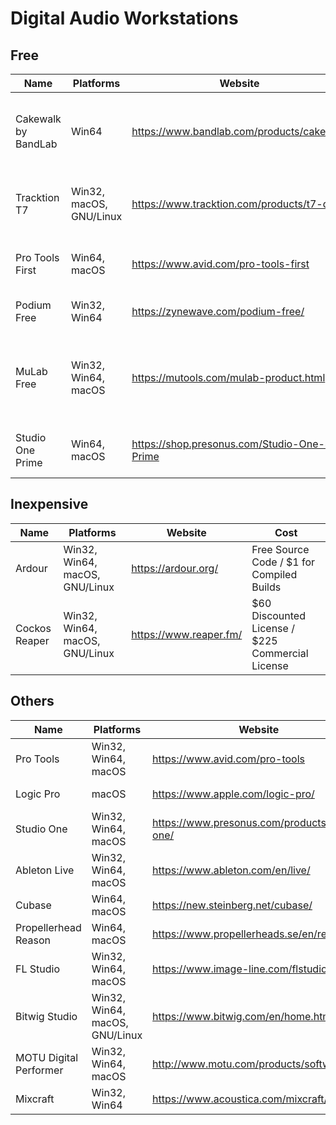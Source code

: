 # Digital Audio Workstations


## Free

Name|Platforms|Website|Notes
----|----|----|----
Cakewalk by BandLab|Win64|https://www.bandlab.com/products/cakewalk |Some bloar, but this is the most feature filled out of these free offerings.
Tracktion T7|Win32, macOS, GNU/Linux|https://www.tracktion.com/products/t7-daw |Slightly unconventional UI, but fairly robust in offerings.
Pro Tools First|Win64, macOS|https://www.avid.com/pro-tools-first|A fairly stripped down version of Pro Tools.
Podium Free|Win32, Win64|https://zynewave.com/podium-free/ |Lacks multi-core processing.
MuLab Free|Win32, Win64, macOS|https://mutools.com/mulab-product.html |Limited to two inputs and four tracks before "demo mode" is engaged and noise is introduced.
Studio One Prime|Win64, macOS|https://shop.presonus.com/Studio-One-4-Prime |Lacks VST support, but does include some effects.

## Inexpensive

Name|Platforms|Website|Cost
----|----|----|----
Ardour|Win32, Win64, macOS, GNU/Linux|https://ardour.org/ |Free Source Code / $1 for Compiled Builds
Cockos Reaper|Win32, Win64, macOS, GNU/Linux|https://www.reaper.fm/ |$60 Discounted License / $225 Commercial License

## Others
Name|Platforms|Website|Cost
----|----|----|----
Pro Tools|Win32, Win64, macOS|https://www.avid.com/pro-tools |https://shop.avid.com/pro-tools
Logic Pro|macOS|https://www.apple.com/logic-pro/ |https://itunes.apple.com/us/app/logic-pro-x/id634148309?mt=12
Studio One|Win32, Win64, macOS|https://www.presonus.com/products/studio-one/ |https://shop.presonus.com/Studio-One
Ableton Live|Win32, Win64, macOS|https://www.ableton.com/en/live/ |https://www.ableton.com/en/shop/#live
Cubase|Win64, macOS|https://new.steinberg.net/cubase/ |https://www.steinberg.net/en/shop/cubase.html
Propellerhead Reason|Win64, macOS|https://www.propellerheads.se/en/reason |https://shop.propellerheads.se/browse/?product_type=music-software
FL Studio|Win32, Win64, macOS|https://www.image-line.com/flstudio/ |https://support.image-line.com/jshop/shop.php
Bitwig Studio|Win32, Win64, macOS, GNU/Linux|https://www.bitwig.com/en/home.html |https://www.bitwig.com/en/shop/webshop.html
MOTU Digital Performer|Win32, Win64, macOS|http://www.motu.com/products/software/dp |https://motu.com/store_products/software/dp
Mixcraft|Win32, Win64 |https://www.acoustica.com/mixcraft/ |https://www.acoustica.com/buy.php
